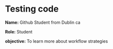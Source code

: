 # Testing code

**Name:** Github Student from Dublin ca

**Role:** Student

**objective:** To learn more about workflow strategies
